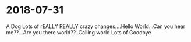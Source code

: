 # 2018-07-31
A Dog Lots of rEALLY REALLY crazy changes....Hello World...Can you hear 
me??...Are you there world??..Calling world Lots of Goodbye

